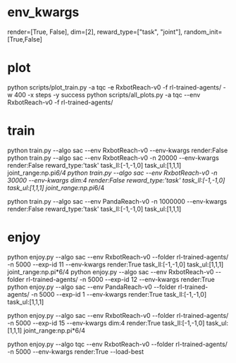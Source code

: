 # env_kwargs
render=[True, False], dim=[2], reward_type=["task", "joint"], random_init=[True,False]

# plot
python scripts/plot_train.py -a tqc -e RxbotReach-v0  -f rl-trained-agents/ -w 400 -x steps -y success
python scripts/all_plots.py -a tqc --env RxbotReach-v0 -f rl-trained-agents/

# train
python train.py --algo sac --env RxbotReach-v0 --env-kwargs render:False 
python train.py --algo sac --env RxbotReach-v0 -n 20000 --env-kwargs render:False reward_type:'task' task_ll:[-1,-1,0] task_ul:[1,1,1] joint_range:np.pi*6/4
python train.py --algo sac --env RxbotReach-v0 -n 30000 --env-kwargs dim:4 render:False reward_type:'task' task_ll:[-1,-1,0] task_ul:[1,1,1] joint_range:np.pi*6/4

python train.py --algo sac --env PandaReach-v0 -n 1000000 --env-kwargs render:False reward_type:'task' task_ll:[-1,-1,0] task_ul:[1,1,1]

# enjoy
python enjoy.py --algo sac --env RxbotReach-v0 --folder rl-trained-agents/ -n 5000 --exp-id 11 --env-kwargs render:True task_ll:[-1,-1,0] task_ul:[1,1,1] joint_range:np.pi*6/4
python enjoy.py --algo sac --env RxbotReach-v0 --folder rl-trained-agents/ -n 5000 --exp-id 12 --env-kwargs render:True 
python enjoy.py --algo sac --env PandaReach-v0 --folder rl-trained-agents/ -n 5000 --exp-id 1 --env-kwargs render:True task_ll:[-1,-1,0] task_ul:[1,1,1] 

python enjoy.py --algo sac --env RxbotReach-v0 --folder rl-trained-agents/ -n 5000 --exp-id 15 --env-kwargs dim:4 render:True task_ll:[-1,-1,0] task_ul:[1,1,1] joint_range:np.pi*6/4

python enjoy.py --algo tqc --env RxbotReach-v0 --folder rl-trained-agents/ -n 5000 --env-kwargs render:True --load-best